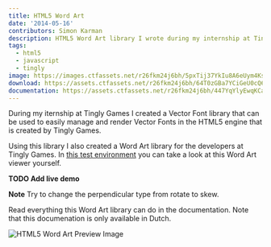 ```yaml
---
title: HTML5 Word Art
date: '2014-05-16'
contributors: Simon Karman
description: HTML5 Word Art library I wrote during my internship at Tingly Games
tags:
  - html5
  - javascript
  - tingly
image: https://images.ctfassets.net/r26fkm24j6bh/5pxTij37YkIu8A6eUym4Ks/4af93a7770a2c8917ce2b248763920c4/html5_wordart.png
download: https://assets.ctfassets.net/r26fkm24j6bh/64T0zGBa7YCiGeU0cQ6wum/4047cc66d292b5a7723f8caeb07df6fc/HTML5_WordArt.zip
documentation: https://assets.ctfassets.net/r26fkm24j6bh/447YqYlyEwqKCauIOwkYu0/5a4b750826b24c2a250e056627adcee9/html5_wordart.pdf
---
```


During my iternship at Tingly Games I created a Vector Font library that can be used to easily manage and render Vector Fonts in the HTML5 engine that is created by Tingly Games.

Using this library I also created a Word Art library for the developers at Tingly Games. In [this test environment](http://www.simonkarman.nl/projectdata/html5_wordart/index.html "this test environment") you can take a look at this Word Art viewer yourself.

__TODO Add live demo__ 

__Note__ Try to change the perpendicular type from rotate to skew.

Read everything this Word Art library can do in the documentation. Note that this documenation is only available in Dutch.

![HTML5 Word Art Preview Image](//images.contentful.com/r26fkm24j6bh/1tzKmmxHusaU8eiG8gMaOa/94c8a974e31288bf2f41551987c8dbf2/html5_wordart_overview.png)